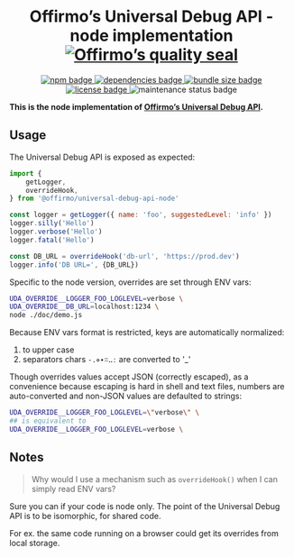 
<h1 align="center">
	Offirmo’s Universal Debug API - node implementation<br>
	<a href="https://www.offirmo.net/offirmo-monorepo/0-doc/modules-directory/index.html">
		<img src="https://www.offirmo.net/offirmo-monorepo/public/offirmos_quality_seal.svg" alt="Offirmo’s quality seal">
	</a>
</h1>

<p align="center">
	<a alt="npm package page"
	  href="https://www.npmjs.com/package/@offirmo/universal-debug-api-node">
		<img alt="npm badge"
		  src="https://img.shields.io/npm/v/@offirmo/universal-debug-api-node.svg">
	</a>
	<a alt="dependencies analysis"
	  href="https://david-dm.org/offirmo/offirmo-monorepo?path=3-advanced--multi%2Funiversal-debug-api-node">
		<img alt="dependencies badge"
		  src="https://img.shields.io/david/offirmo/offirmo-monorepo.svg?path=3-advanced--multi%2Funiversal-debug-api-node">
	</a>
	<a alt="bundle size evaluation"
	  href="https://bundlephobia.com/result?p=@offirmo/universal-debug-api-node">
		<img alt="bundle size badge"
		  src="https://img.shields.io/bundlephobia/minzip/@offirmo/universal-debug-api-node.svg">
	</a>
	<a alt="license"
	  href="https://unlicense.org/">
		<img alt="license badge"
		  src="https://img.shields.io/badge/license-public_domain-brightgreen.svg">
	</a>
	<img alt="maintenance status badge"
	  src="https://img.shields.io/maintenance/yes/2022.svg">
</p>

**This is the node implementation of [Offirmo’s Universal Debug API](https://universal-debug-api-js.netlify.app/).**

## Usage

The Universal Debug API is exposed as expected:

```javascript
import {
	getLogger,
	overrideHook,
} from '@offirmo/universal-debug-api-node'

const logger = getLogger({ name: 'foo', suggestedLevel: 'info' })
logger.silly('Hello')
logger.verbose('Hello')
logger.fatal('Hello')

const DB_URL = overrideHook('db-url', 'https://prod.dev')
logger.info('DB URL=', {DB_URL})
```

Specific to the node version, overrides are set through ENV vars:

```bash
UDA_OVERRIDE__LOGGER_FOO_LOGLEVEL=verbose \
UDA_OVERRIDE__DB_URL=localhost:1234 \
node ./doc/demo.js
```

Because ENV vars format is restricted, keys are automatically normalized:
1. to upper case
1. separators chars `-.⋄∙ꘌꓺː` are converted to '_'

Though overrides values accept JSON (correctly escaped),
as a convenience because escaping is hard in shell and text files,
numbers are auto-converted and non-JSON values are defaulted to strings:

```bash
UDA_OVERRIDE__LOGGER_FOO_LOGLEVEL=\"verbose\" \
## is equivalent to
UDA_OVERRIDE__LOGGER_FOO_LOGLEVEL=verbose \
```

## Notes

> Why would I use a mechanism such as `overrideHook()` when I can simply read ENV vars?

Sure you can if your code is node only.
The point of the Universal Debug API is to be isomorphic,
for shared code.

For ex. the same code running on a browser could get its overrides from local storage.
